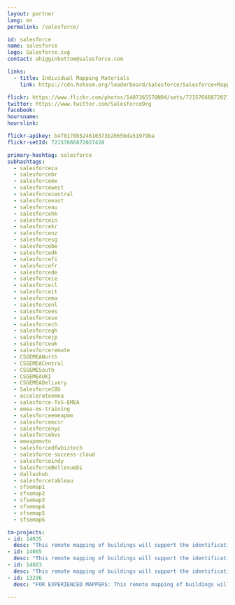 ```yaml
---
layout: partner
lang: en
permalink: /salesforce/

id: salesforce
name: salesforce
logo: Salesforce.svg
contact: ahigginbottom@salesforce.com

links:
  - title: Individual Mapping Materials
    link: https://cdn.hotosm.org/leaderboard/Salesforce/Salesforce+Mapping+how+to+guide.pdf

flickr: https://www.flickr.com/photos/140736557@N04/sets/72157666872027428
twitter: https://www.twitter.com/SalesforceOrg
facebook:
hoursname:
hourslink:

flickr-apikey: b4f0178b524610373b2b65bda51979ba
flickr-setId: 72157666872027428

primary-hashtag: salesforce
subhashtags:
  - salesforceca
  - salesforcebr
  - salesforcemx
  - salesforcewest
  - salesforcecentral
  - salesforceeast
  - salesforceau
  - salesforcehk
  - salesforcein
  - salesforcekr
  - salesforcenz
  - salesforcesg
  - salesforcebe
  - salesforcedk
  - salesforcefi
  - salesforcefr
  - salesforcede
  - salesforceie
  - salesforceil
  - salesforceit
  - salesforcema
  - salesforcenl
  - salesforcees
  - salesforcese
  - salesforcech
  - salesforcegh
  - salesforcejp
  - salesforceuk
  - salesforceremote
  - CSGEMEANorth
  - CSGEMEACentral
  - CSGEMESouth
  - CSGEMEAUKI
  - CSGEMEADelivery
  - SalesforceCBU
  - accelerateemea
  - salesforce-TxS-EMEA
  - emea-ms-training
  - salesforceemeapmm
  - salesforcemcsr
  - salesforcenyc
  - salesforcebvs
  - emeapmmvto
  - salesforcedfwbiztech
  - salesforce-success-cloud
  - salesforceindy
  - SalesforceBellevueDi
  - dallashub
  - salesforcetableau
  - sfsemap1
  - sfsemap2
  - sfsemap3
  - sfsemap4
  - sfsemap5
  - sfsemap6

tm-projects:
- id: 14035
  desc: "This remote mapping of buildings will support the identification and characterization of settlements, as well as the implementation of planned activities and largely the generation of data for humanitarian activities."
- id: 14005
  desc: "This remote mapping of buildings will support the identification and characterization of settlements, as well as the implementation of planned activities and largely the generation of data for humanitarian activities."
- id: 14803
  desc: "This remote mapping of buildings will support the identification and characterization of settlements, as well as the implementation of planned activities and largely the generation of data for humanitarian activities."
- id: 13296
  desc: "FOR EXPERIENCED MAPPERS: This remote mapping of buildings will support the implementation of planned activities and largely the generation of data for humanitarian activities in the identified provinces."
  
---
```

